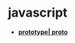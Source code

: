 # javascript
- [**prototype| __proto__**](https://github.com/ArcherGrey/study/blob/master/JavaScript/frontend/javascript/prototype.md)



